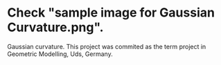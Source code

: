 # Check "sample image for Gaussian Curvature.png".
Gaussian curvature. This project was commited as the term project in Geometric Modelling, Uds, Germany.

